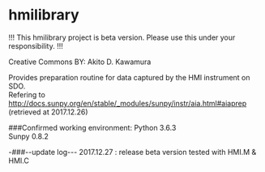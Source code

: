 # hmilibrary

!!! This hmilibrary project is beta version. Please use this under your responsibility. !!!

Creative Commons BY: Akito D. Kawamura
 
Provides preparation routine for data captured by the HMI instrument on SDO.<br>
  Refering to <br>
  http://docs.sunpy.org/en/stable/_modules/sunpy/instr/aia.html#aiaprep (retrieved at 2017.12.26)

###Confirmed working environment: 
  Python 3.6.3<br>
  Sunpy 0.8.2

-###--update log---
  2017.12.27 : release beta version tested with HMI.M & HMI.C
